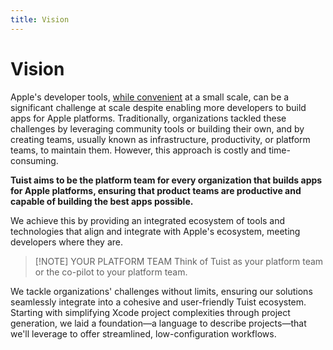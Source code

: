 ```yaml
---
title: Vision
---
```


# Vision
Apple's developer tools, [while convenient](https://docs.tuist.io/guide/introduction/cost-of-convenience.html) at a small scale, can be a significant challenge at scale despite enabling more developers to build apps for Apple platforms. Traditionally, organizations tackled these challenges by leveraging community tools or building their own, and by creating teams, usually known as infrastructure, productivity, or platform teams, to maintain them. However, this approach is costly and time-consuming.

**Tuist aims to be the platform team for every organization that builds apps for Apple platforms, ensuring that product teams are productive and capable of building the best apps possible.**

We achieve this by providing an integrated ecosystem of tools and technologies that align and integrate with Apple's ecosystem, meeting developers where they are. 

> [!NOTE] YOUR PLATFORM TEAM
> Think of Tuist as your platform team or the co-pilot to your platform team.

We tackle organizations' challenges without limits, ensuring our solutions seamlessly integrate into a cohesive and user-friendly Tuist ecosystem. Starting with simplifying Xcode project complexities through project generation, we laid a foundation—a language to describe projects—that we'll leverage to offer streamlined, low-configuration workflows.